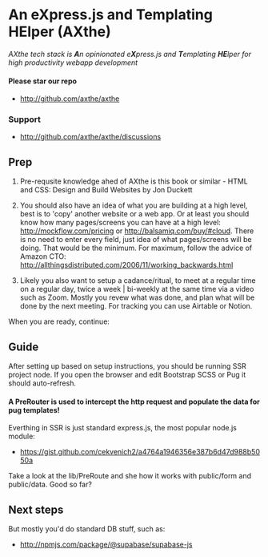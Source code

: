 
# An eXpress.js and Templating HElper (AXthe)
<i>AXthe tech stack is <b>A</b>n opinionated e<b>X</b>press.js and <b>T</b>emplating <b>HE</b>lper for high productivity webapp development</i>

#### Please star our repo
- http://github.com/axthe/axthe

### Support
- http://github.com/axthe/axthe/discussions


## Prep

1. Pre-requsite knowledge ahed of AXthe is this book or similar - HTML and CSS: Design and Build Websites by Jon Duckett

2. You should also have an idea of what you are building at a high level, best is to 'copy' another website or a web app. Or at least you should know how many pages/screens you can have at a high level:
http://mockflow.com/pricing or http://balsamiq.com/buy/#cloud. There is no need to enter every field, just idea of what pages/screens will be doing. That would be the minimum. For maximum, follow the advice of Amazon CTO: http://allthingsdistributed.com/2006/11/working_backwards.html

3. Likely you also want to setup a cadance/ritual, to meet at a regular time on a regular day, twice a week | bi-weekly at the same time via a video such as Zoom. Mostly you revew what was done, and plan what will be done by the next meeting. For tracking you can use Airtable or Notion.

When you are ready, continue:

## Guide

After setting up based on setup instructions, you should be running SSR project node. If you open the browser and edit Bootstrap SCSS or Pug it should auto-refresh.

#### A PreRouter is used to intercept the http request and populate the data for pug templates!

Everthing in SSR is just standard express.js, the most popular node.js module:
- https://gist.github.com/cekvenich2/a4764a1946356e387b6d47d988b5050a


Take a look at the lib/PreRoute and she how it works with public/form and public/data.
Good so far?

## Next steps

But mostly you'd do standard DB stuff, such as:
- http://npmjs.com/package/@supabase/supabase-js


